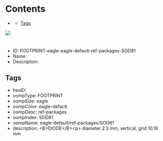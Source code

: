 



Contents
========

* [](#)
	* [Tags](#tags)
  
![][im]
# 

- ID: FOOTPRINT-eagle-eagle-default-ref-packages-SOD81
- Name: 
- Description: 

## Tags

- hexID: 
- oompType: FOOTPRINT
- oompSize: eagle
- oompColor: eagle-default
- oompDesc: ref-packages
- oompIndex: SOD81
- oompName: eagle-default/ref-packages/SOD81
- description: &lt;B&gt;DIODE&lt;/B&gt;&lt;p&gt;&#xD;
diameter 2.3 mm, vertical, grid 10.16 mm



[im]: image.png
